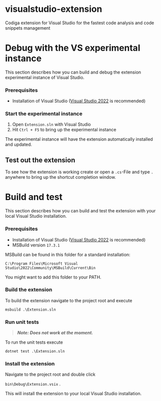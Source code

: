 # visualstudio-extension
Codiga extension for Visual Studio for the fastest code analysis and code snippets management

# Debug with the VS experimental instance 
This section describes how you can build and debug the extension experimental instance of Visual Studio.

### Prerequisites
* Installation of Visual Studio ([Visual Studio 2022](https://visualstudio.microsoft.com/vs/) is recommended)

### Start the experimental instance
1. Open `Extension.sln` with Visual Studio
2. Hit `Ctrl + F5` to bring up the experimental instance

The experimental instance will have the extension automatically installed and updated.

## Test out the extension
To see how the extension is working create or open a `.cs`-File and type `.` anywhere to bring up the shortcut completion window.

# Build and test

This section describes how you can build and test the extension with your local Visual Studio installation.
### Prerequisites
* Installation of Visual Studio ([Visual Studio 2022](https://visualstudio.microsoft.com/vs/) is recommended)
* MSBuild version `17.3.1`

MSBuild can be found in this folder for a standard installation:

 `C:\Program Files\Microsoft Visual Studio\2022\Community\MSBuild\Current\Bin`
  
  You might want to add this folder to your PATH.
### Build the extension
To build the extension navigate to the project root and execute

`msbuild .\Extension.sln`
### Run unit tests

>_**Note: Does not work at the moment.**_

To run the unit tests execute

`dotnet test .\Extension.sln`
### Install the extension
Navigate to the project root and double click

`bin\Debug\Extension.vsix` .

This will install the extension to your local Visual Studio installation.

  

  